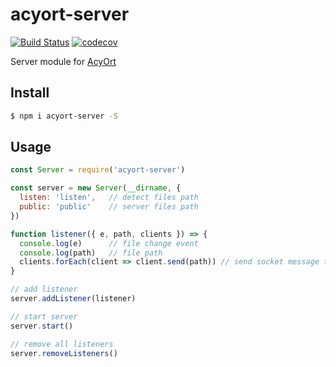# acyort-server

[![Build Status](https://travis-ci.org/acyortjs/acyort-server.svg?branch=master)](https://travis-ci.org/acyortjs/acyort-server)
[![codecov](https://codecov.io/gh/acyortjs/acyort-server/branch/master/graph/badge.svg)](https://codecov.io/gh/acyortjs/acyort-server)

Server module for [AcyOrt](https://github.com/acyortjs/acyort)

## Install

```bash
$ npm i acyort-server -S
```

## Usage

```js
const Server = require('acyort-server')

const server = new Server(__dirname, {
  listen: 'listen',   // detect files path
  public: 'public'    // server files path
})

function listener({ e, path, clients }) => {
  console.log(e)      // file change event
  console.log(path)   // file path
  clients.forEach(client => client.send(path)) // send socket message to browsers
}

// add listener
server.addListener(listener)

// start server
server.start()

// remove all listeners
server.removeListeners()
```
